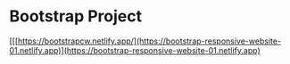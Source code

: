 # Bootstrap Project

[[[https://bootstrapcw.netlify.app/](https://bootstrap-responsive-website-01.netlify.app)](https://bootstrap-responsive-website-01.netlify.app)
